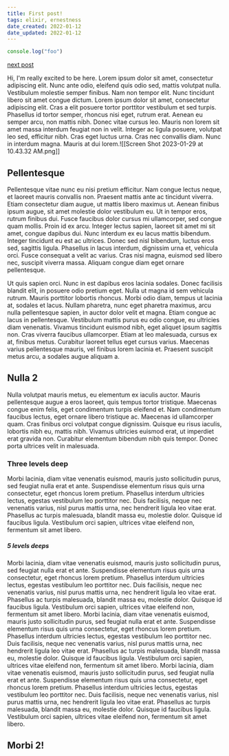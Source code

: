 ```yaml
---
title: First post!
tags: elixir, ernestness
date_created: 2022-01-12
date_updated: 2022-01-12
---
```


```js
console.log("foo")
```

[next post](posts/second_post.md)

Hi, I'm really excited to be here.
Lorem ipsum dolor sit amet, consectetur adipiscing elit. Nunc ante odio, eleifend quis odio sed, mattis volutpat nulla. Vestibulum molestie semper finibus. Nam non tempor elit. Nunc tincidunt libero sit amet congue dictum. Lorem ipsum dolor sit amet, consectetur adipiscing elit. Cras a elit posuere tortor porttitor vestibulum et sed turpis. Phasellus id tortor semper, rhoncus nisi eget, rutrum erat. Aenean eu semper arcu, non mattis nibh. Donec vitae cursus leo. Mauris non lorem sit amet massa interdum feugiat non in velit. Integer ac ligula posuere, volutpat leo sed, efficitur nibh. Cras eget luctus urna. Cras nec convallis diam. Nunc in interdum magna. Mauris at dui lorem.![[Screen Shot 2023-01-29 at 10.43.32 AM.png]]

## Pellentesque

Pellentesque vitae nunc eu nisi pretium efficitur. Nam congue lectus neque, et laoreet mauris convallis non. Praesent mattis ante ac tincidunt viverra. Etiam consectetur diam augue, ut mattis libero maximus ut. Aenean finibus ipsum augue, sit amet molestie dolor vestibulum eu. Ut in tempor eros, rutrum finibus dui. Fusce faucibus dolor cursus mi ullamcorper, sed congue quam mollis. Proin id ex arcu. Integer lectus sapien, laoreet sit amet mi sit amet, congue dapibus dui. Nunc interdum ex eu lacus mattis bibendum. Integer tincidunt eu est ac ultrices. Donec sed nisl bibendum, luctus eros sed, sagittis ligula. Phasellus in lacus interdum, dignissim urna et, vehicula orci. Fusce consequat a velit ac varius. Cras nisi magna, euismod sed libero nec, suscipit viverra massa. Aliquam congue diam eget ornare pellentesque.

Ut quis sapien orci. Nunc in est dapibus eros lacinia sodales. Donec facilisis blandit elit, in posuere odio pretium eget. Nulla ut magna id sem vehicula rutrum. Mauris porttitor lobortis rhoncus. Morbi odio diam, tempus ut lacinia at, sodales et lacus. Nullam pharetra, nunc eget pharetra maximus, arcu nulla pellentesque sapien, in auctor dolor velit et magna. Etiam congue ac lacus in pellentesque. Vestibulum mattis purus eu odio congue, eu ultricies diam venenatis. Vivamus tincidunt euismod nibh, eget aliquet ipsum sagittis non. Cras viverra faucibus ullamcorper. Etiam at leo malesuada, cursus ex at, finibus metus. Curabitur laoreet tellus eget cursus varius. Maecenas varius pellentesque mauris, vel finibus lorem lacinia et. Praesent suscipit metus arcu, a sodales augue aliquam a.


## Nulla **2**

Nulla volutpat mauris metus, eu elementum ex iaculis auctor. Mauris pellentesque augue a eros laoreet, quis tempus tortor tristique. Maecenas congue enim felis, eget condimentum turpis eleifend et. Nam condimentum faucibus lectus, eget ornare libero tristique ac. Maecenas id ullamcorper quam. Cras finibus orci volutpat congue dignissim. Quisque eu risus iaculis, lobortis nibh eu, mattis nibh. Vivamus ultricies euismod erat, ut imperdiet erat gravida non. Curabitur elementum bibendum nibh quis tempor. Donec porta ultrices velit in malesuada.


### Three levels deep

Morbi lacinia, diam vitae venenatis euismod, mauris justo sollicitudin purus, sed feugiat nulla erat et ante. Suspendisse elementum risus quis urna consectetur, eget rhoncus lorem pretium. Phasellus interdum ultricies lectus, egestas vestibulum leo porttitor nec. Duis facilisis, neque nec venenatis varius, nisl purus mattis urna, nec hendrerit ligula leo vitae erat. Phasellus ac turpis malesuada, blandit massa eu, molestie dolor. Quisque id faucibus ligula. Vestibulum orci sapien, ultrices vitae eleifend non, fermentum sit amet libero.

##### 5 levels deeps

Morbi lacinia, diam vitae venenatis euismod, mauris justo sollicitudin purus, sed feugiat nulla erat et ante. Suspendisse elementum risus quis urna consectetur, eget rhoncus lorem pretium. Phasellus interdum ultricies lectus, egestas vestibulum leo porttitor nec. Duis facilisis, neque nec venenatis varius, nisl purus mattis urna, nec hendrerit ligula leo vitae erat. Phasellus ac turpis malesuada, blandit massa eu, molestie dolor. Quisque id faucibus ligula. Vestibulum orci sapien, ultrices vitae eleifend non, fermentum sit amet libero.
Morbi lacinia, diam vitae venenatis euismod, mauris justo sollicitudin purus, sed feugiat nulla erat et ante. Suspendisse elementum risus quis urna consectetur, eget rhoncus lorem pretium. Phasellus interdum ultricies lectus, egestas vestibulum leo porttitor nec. Duis facilisis, neque nec venenatis varius, nisl purus mattis urna, nec hendrerit ligula leo vitae erat. Phasellus ac turpis malesuada, blandit massa eu, molestie dolor. Quisque id faucibus ligula. Vestibulum orci sapien, ultrices vitae eleifend non, fermentum sit amet libero.
Morbi lacinia, diam vitae venenatis euismod, mauris justo sollicitudin purus, sed feugiat nulla erat et ante. Suspendisse elementum risus quis urna consectetur, eget rhoncus lorem pretium. Phasellus interdum ultricies lectus, egestas vestibulum leo porttitor nec. Duis facilisis, neque nec venenatis varius, nisl purus mattis urna, nec hendrerit ligula leo vitae erat. Phasellus ac turpis malesuada, blandit massa eu, molestie dolor. Quisque id faucibus ligula. Vestibulum orci sapien, ultrices vitae eleifend non, fermentum sit amet libero.

## Morbi 2!
